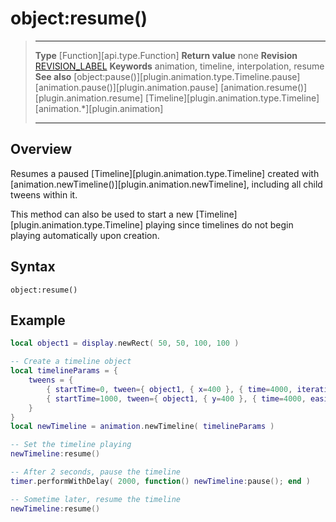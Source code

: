 # object:resume()

> --------------------- ------------------------------------------------------------------------------------------
> __Type__              [Function][api.type.Function]
> __Return value__      none
> __Revision__          [REVISION_LABEL](REVISION_URL)
> __Keywords__          animation, timeline, interpolation, resume
> __See also__          [object:pause()][plugin.animation.type.Timeline.pause]
>						[animation.pause()][plugin.animation.pause]
>						[animation.resume()][plugin.animation.resume]
>						[Timeline][plugin.animation.type.Timeline]
>						[animation.*][plugin.animation]
> --------------------- ------------------------------------------------------------------------------------------


## Overview

Resumes a paused [Timeline][plugin.animation.type.Timeline] created with [animation.newTimeline()][plugin.animation.newTimeline], including all child tweens within it.

<div class="docs-tip-outer">
<div class="docs-tip-inner-left">
<div class="fa fa-cog"></div>
</div>
<div class="docs-tip-inner-right">

This method can also be used to start a new [Timeline][plugin.animation.type.Timeline] playing since timelines do not begin playing automatically upon creation.

</div>
</div>


## Syntax

	object:resume()


## Example

``````lua
local object1 = display.newRect( 50, 50, 100, 100 )

-- Create a timeline object
local timelineParams = {
	tweens = {
		{ startTime=0, tween={ object1, { x=400 }, { time=4000, iterations=5 } } },
		{ startTime=1000, tween={ object1, { y=400 }, { time=4000, easing=easing.outQuad } } }
	}
}
local newTimeline = animation.newTimeline( timelineParams )

-- Set the timeline playing
newTimeline:resume()

-- After 2 seconds, pause the timeline
timer.performWithDelay( 2000, function() newTimeline:pause(); end )

-- Sometime later, resume the timeline
newTimeline:resume()
``````
